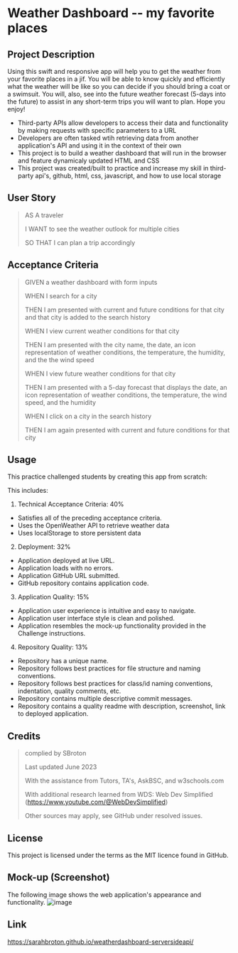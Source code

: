 
# Weather Dashboard -- my favorite places
## Project Description

Using this swift and responsive app will help you to get the weather from your favorite places in a jif. You will be able to know quickly and efficiently what the weather will be like so you can decide if you should bring a coat or a swimsuit. You will, also, see into the future weather forecast (5-days into the future) to assist in any short-term trips you will want to plan.  Hope you enjoy! 

- Third-party APIs allow developers to access their data and functionality by making requests with specific parameters to a URL
- Developers are often tasked wtih retrieving data from another application's API and using it in the context of their own
- This project is to build a weather dashboard that will run in the browser and feature dynamicaly updated HTML and CSS
- This project was created/built to practice and increase my skill in third-party api's, github, html, css, javascript, and how to use local storage

## User Story
>AS A traveler
>
>I WANT to see the weather outlook for multiple cities
>
>SO THAT I can plan a trip accordingly

## Acceptance Criteria
>GIVEN a weather dashboard with form inputs
>
>WHEN I search for a city
>
>THEN I am presented with current and future conditions for that city and that city is added to the search history
>
>WHEN I view current weather conditions for that city
>
>THEN I am presented with the city name, the date, an icon representation of weather conditions, the temperature, the humidity, and the the wind speed
>
>WHEN I view future weather conditions for that city
>
>THEN I am presented with a 5-day forecast that displays the date, an icon representation of weather conditions, the temperature, the wind speed, and the humidity
>
>WHEN I click on a city in the search history
>
>THEN I am again presented with current and future conditions for that city

## Usage
This practice challenged students by creating this app from scratch: 

This includes:

1. Technical Acceptance Criteria: 40%

- Satisfies all of the preceding acceptance criteria.
- Uses the OpenWeather API to retrieve weather data
- Uses localStorage to store persistent data

2. Deployment: 32%

- Application deployed at live URL.
- Application loads with no errors.
- Application GitHub URL submitted.
- GitHub repository contains application code.

3. Application Quality: 15%

- Application user experience is intuitive and easy to navigate.
- Application user interface style is clean and polished.
- Application resembles the mock-up functionality provided in the Challenge instructions.

4. Repository Quality: 13%

- Repository has a unique name.
- Repository follows best practices for file structure and naming conventions.
- Repository follows best practices for class/id naming conventions, indentation, quality comments, etc.
- Repository contains multiple descriptive commit messages.
- Repository contains a quality readme with description, screenshot, link to deployed application.

## Credits
>complied by SBroton
>
>Last updated June 2023
>
>With the assistance from Tutors, TA's, AskBSC, and w3schools.com
>
>With additional research learned from WDS: Web Dev Simplified (https://www.youtube.com/@WebDevSimplified)
>
>Other sources may apply, see GitHub under resolved issues.

## License
This project is licensed under the terms as the MIT licence found in GitHub.

## Mock-up (Screenshot)
The following image shows the web application's appearance and functionality.
![image](https://github.com/sarahbroton/weatherdashboard-serversideapi/assets/130716239/abb2e6c5-30d2-4b08-880b-b2bcc2782a64)

## Link
https://sarahbroton.github.io/weatherdashboard-serversideapi/

